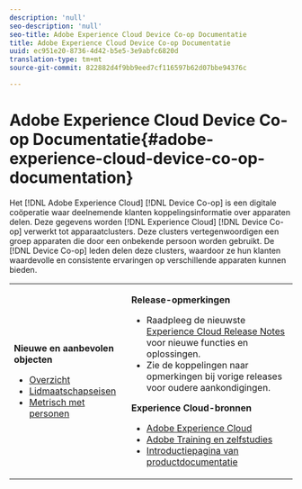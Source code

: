 ```yaml
---
description: 'null'
seo-description: 'null'
seo-title: Adobe Experience Cloud Device Co-op Documentatie
title: Adobe Experience Cloud Device Co-op Documentatie
uuid: ec951e20-8736-4d42-b5e5-3e9abfc6820d
translation-type: tm+mt
source-git-commit: 822882d4f9bb9eed7cf116597b62d07bbe94376c

---
```



# Adobe Experience Cloud Device Co-op Documentatie{#adobe-experience-cloud-device-co-op-documentation}

Het [!DNL Adobe Experience Cloud] [!DNL Device Co-op] is een digitale coöperatie waar deelnemende klanten koppelingsinformatie over apparaten delen. Deze gegevens worden [!DNL Experience Cloud] [!DNL Device Co-op] verwerkt tot apparaatclusters. Deze clusters vertegenwoordigen een groep apparaten die door een onbekende persoon worden gebruikt. De [!DNL Device Co-op] leden delen deze clusters, waardoor ze hun klanten waardevolle en consistente ervaringen op verschillende apparaten kunnen bieden.

<!-- <a id="section_535A849B2BF14221BD78C968CC02732D"></a> -->

<table id="table_5E612F746A704FE095B809A013EE977F" class="simpletable"> 
 <tbody> 
  <tr> 
   <td colname="col1"> <p> <b>Nieuwe en aanbevolen objecten</b> </p> 
    <ul id="ul_47C012F6AB3E4B73BA357027F4D15369"> 
     <li id="li_30DBD4F8A9FA4FEFA3E3E5903FC55887"><a href="about/overview.md#concept-de34e3bacae94869909e979f24bcc4e8" format="dita" scope="local"> Overzicht</a> </li> 
     <li id="li_10D0D3D338FF445098EE18B322951FAF"><a href="about/requirements.md#concept-31d3d165d22546afbedf023d32ad3a43" format="dita" scope="local"> Lidmaatschapseisen</a> </li> 
     <li id="li_466DC0DA0CD84E9E81EEF3237DCD411A"><a href="other-solutions/people.md#concept-8c57cd3904974e078d7fbf84ac9c2d63" format="dita" scope="local"> Metrisch met personen</a> </li> 
    </ul> </td> 
   <td colname="col2"> <p> <b>Release-opmerkingen</b> </p> 
    <ul id="ul_713F3E9DF0F84FE5981AC63D05948864"> 
     <li id="li_09C1CD15823E4AD7856CE40BE848E03F">Raadpleeg de nieuwste <a href="https://docs.adobe.com/content/help/en/release-notes/experience-cloud/current.html" format="https" scope="external"> Experience Cloud Release Notes</a> voor nieuwe functies en oplossingen. </li> 
     <li id="li_EA594E939ED14D7780178DEA8E1AED64">Zie de koppelingen naar <a href="https://docs.adobe.com/content/help/en/release-notes/experience-cloud/current.html" format="https" scope="external"></a> opmerkingen bij vorige releases voor oudere aankondigingen. </li> 
    </ul> <p> <b>Experience Cloud-bronnen</b> </p> 
    <ul id="ul_E30EC96BDC624B5591F0470D430B7F41"> 
     <li id="li_F3A5CCFAE0F247CEB41A03CA8E03106B"> <a href="http://www.adobe.com/marketing-cloud.html" scope="external" format="http"> Adobe Experience Cloud</a> </li> 
     <li id="li_1938F7044F544481A6CC0F45CC22B80A"> <a href="http://helpx.adobe.com/learning.html?promoid=KAUDK" scope="external" format="http"> Adobe Training en zelfstudies</a> </li> 
     <li id="li_C71459E0D1464C05B8B9387C43541F17"> <a href="https://docs.adobe.com/content/help/en/experience-cloud/user-guides/home.html" scope="external" format="https"> Introductiepagina van productdocumentatie</a> </li> 
    </ul> </td> 
  </tr> 
 </tbody> 
</table>

<!--
<p><b>Announcements</b> </p>
<p>Take a moment to review the <a href="about/requirements.md#concept-31d3d165d22546afbedf023d32ad3a43" format="dita" scope="local"> membership requirements</a> or <a href="https://marketing-stage.adobe.com/resources/help/en_US/mcdc/downloads/what_to_expect.pdf" format="https" scope="external"> download the information sheet</a> if you want participate or to learn more about the <span class="wintitle"> Device Co-op</span>. </p>
-->

